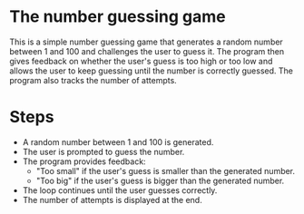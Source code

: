 # The number guessing game

This is a simple number guessing game that generates a random number between 1 and 100 and challenges the user to guess it. The program then gives feedback on whether the user's guess is too high or too low and allows the user to keep guessing until the number is correctly guessed. The program also tracks the number of attempts.

# Steps
- A random number between 1 and 100 is generated.
- The user is prompted to guess the number.
- The program provides feedback:
  - "Too small" if the user's guess is smaller than the generated number.
  - "Too big" if the user's guess is bigger than the generated number.
- The loop continues until the user guesses correctly.
- The number of attempts is displayed at the end.
